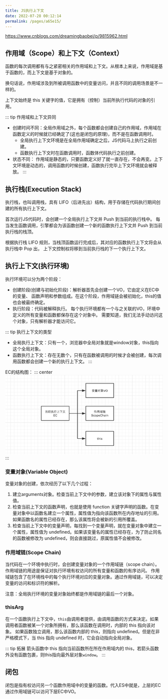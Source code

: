 ```yaml
---
title: JS执行上下文
date: 2022-07-28 00:12:14
permalink: /pages/a65e15/
---
```



<https://www.cnblogs.com/dreamingbaobei/p/9815962.html>

## 作用域（Scope）和上下文（Context）
函数的每次调用都有与之紧密相关的作用域和上下文。从根本上来说，作用域是基于函数的，而上下文是基于对象的。

换句话说，作用域涉及到所被调用函数中的变量访问，并且不同的调用场景是不一样的。

上下文始终是 this 关键字的值，它是拥有（控制）当前所执行代码的对象的引用。

::: tip 作用域和上下文异同
- 创建时间不同：全局作用域之外，每个函数都会创建自己的作用域，作用域在函数定义的时候就已经确定了(这也是闭包的原理)，而不是在函数调用时。 
  - 全局执行上下文环境是在全局作用域确定之后，JS代码马上执行之前创建。 
  - 函数执行上下文时在函数调用时，函数体代码执行之前创建。 
- 状态不同： 作用域是静态的，只要函数定义好了就一直存在，不会再变。上下文环境是动态的，调用函数的时候创建，函数执行完毕上下文环境就会被释放。
:::


## 执行栈(Execution Stack)
执行栈，也叫调用栈，具有 LIFO（后进先出）结构，用于存储在代码执行期间创建的所有执行上下文。

首次运行JS代码时，会创建一个全局执行上下文并 Push 到当前的执行栈中。 每当发生函数调用，引擎都会为该函数创建一个新的函数执行上下文并 Push 到当前执行栈的栈顶。

根据执行栈 LIFO 规则，当栈顶函数运行完成后，其对应的函数执行上下文将会从执行栈中 Pop 出， 上下文控制权将移到当前执行栈的下一个执行上下文。


## 执行上下文(执行环境)
执行环境可以分为两个阶段：

- 创建阶段(创建与初始化阶段)：解析器首先会创建一个VO，它由定义在EC中的变量、 函数声明和参数组成。在这个阶段，作用域链会被初始化，this的值也会被最终确定。 
- 执行阶段：代码被解释执行。 每个执行环境都有一个与之关联的VO，环境中定义的所有变量和函数都保存在这个对象中。 需要知道，我们无法手动访问这个对象，只有解析器才能访问它。

::: tip 执行上下文的类型
- 全局执行上下文：只有一个，浏览器中全局对象就是window对象，this指向这个全局对象。 
- 函数执行上下文：存在无数个，只有在函数被调用的时候才会被创建，每次调用函数都会创建一个新的执行上下文。
:::

EC的结构图：
::: center
![img](/imgs/jsec.png)
:::

### 变量对象(Variable Object)
变量对象的创建，依次经历了以下几个过程：

1. 建立arguments对象。检查当前上下文中的参数，建立该对象下的属性与属性值。 
2. 检查当前上下文的函数声明，也就是使用 function 关键字声明的函数。在变量对象中以函数名建立一个属性，属性值为指向该函数所在内存地址的引用。如果函数名的属性已经存在，那么该属性将会被新的引用所覆盖。 
3. 检查当前上下文中的变量声明，每找到一个变量声明，就在变量对象中建立一个属性，属性值为 undefined。如果该变量名的属性已经存在，为了防止同名的函数被修改为 undefined，则会直接跳过，原属性值不会被修改。


### 作用域链(Scope Chain)
当代码在一个环境中执行时，会创建变量对象的一个作用域链（scope chain）。 作用域链的用途是保证对执行环境有权访问的所有变量和函数的有序访问。 
作用域链包含了在环境栈中的每个执行环境对应的变量对象。通过作用域链，可以决定变量的访问和标识符的解析。

注意：全局执行环境的变量对象始终都是作用域链的最后一个对象。

### thisArg
在一个函数执行上下文中，`this`由调用者提供，由调用函数的方式来决定。如果调用者函数被某一个对象所拥有，那么该函数在调用时，内部的 this 指向该对象。
如果函数独立调用，那么该函数内部的 this，则指向 undefined。但是在非严格模式下，当 this 指向 undefined 时，它会自动指向全局对象。

::: tip 拓展
箭头函数中 this 指向当前函数所在所在作用域内的 this，若箭头函数外没有函数包裹，则this指向最外层对象`window`。
:::


## 闭包
闭包是指有权访问另一个函数作用域中的变量的函数。代入ES中就是，上层的EC通过作用域链可以访问下层EC中VO。












